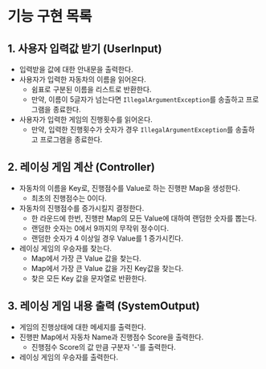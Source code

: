 # 기능 구현 목록

## 1. 사용자 입력값 받기 (UserInput)
- 입력받을 값에 대한 안내문을 출력한다.
- 사용자가 입력한 자동차의 이름을 읽어온다.
  - 쉼표로 구분된 이름을 리스트로 반환한다.
  - 만약, 이름이 5글자가 넘는다면 `IllegalArgumentException`를 송출하고 프로그램을 종료한다.
- 사용자가 입력한 게임의 진행횟수를 읽어온다.
  - 만약, 입력한 진행횟수가 숫자가 경우 `IllegalArgumentException`를 송출하고 프로그램을 종료한다.

## 2. 레이싱 게임 계산 (Controller)
- 자동차의 이름을 Key로, 진행점수를 Value로 하는 진행판 Map을 생성한다.
  - 최초의 진행점수는 0이다.
- 자동차의 진행점수를 증가시킬지 결정한다.
  - 한 라운드에 한번, 진행판 Map의 모든 Value에 대하여 랜덤한 숫자를 뽑는다.
  - 랜덤한 숫자는 0에서 9까지의 무작위 정수이다.
  - 랜덤한 숫자가 4 이상일 경우 Value를 1 증가시킨다.
- 레이싱 게임의 우승자를 찾는다.
  - Map에서 가장 큰 Value 값을 찾는다.
  - Map에서 가장 큰 Value 값을 가진 Key값을 찾는다.
  - 찾은 모든 Key 값을 문자열로 반환한다.

## 3. 레이싱 게임 내용 출력 (SystemOutput)
- 게임의 진행상태에 대한 메세지를 출력한다.
- 진행판 Map에서 자동차 Name과 진행점수 Score을 출력한다.
  - 진행점수 Score의 값 만큼 구분자 '-'를 출력한다.
- 레이싱 게임의 우승자를 출력한다.